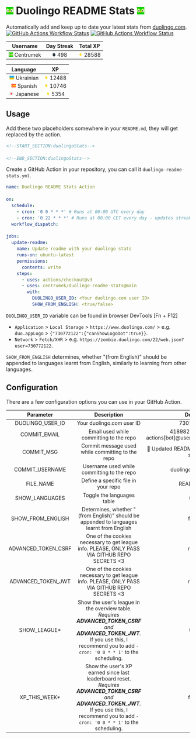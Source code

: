 # <img src="./assets/duolingo.png" alt="lplp" width="20" height="20"> Duolingo README Stats <img src="./assets/duolingo.png" alt="lplp" width="20" height="20">

Automatically add and keep up to date your latest stats from [duolingo.com](https://www.duolingo.com/).
[![GitHub Actions Workflow Status](https://img.shields.io/github/actions/workflow/status/RichardKanshen/duolingo-readme-stats/duolingo-test-noauth.yml?style=flat-square&label=Duolingo%20Stats%20-%20Unauthenticated)](https://github.com/RichardKanshen/duolingo-readme-stats/blob/main/README-DEMO-NOAUTH.md) [![GitHub Actions Workflow Status](https://img.shields.io/github/actions/workflow/status/RichardKanshen/duolingo-readme-stats/duolingo-test-auth.yml?style=flat-square&label=Duolingo%20Stats%20-%20Authenticated)](https://github.com/RichardKanshen/duolingo-readme-stats/blob/main/README-DEMO-AUTH.md)

| Username | Day Streak | Total XP |
|:---:|:---:|:---:|
| <img src="https://raw.githubusercontent.com/RichardKanshen/duolingo-readme-stats/main/assets/duolingo.png" height="12"> Centrumek | <img src="https://raw.githubusercontent.com/RichardKanshen/duolingo-readme-stats/main/assets/streakinactive.svg" height="12"> 498 | <img src="https://raw.githubusercontent.com/RichardKanshen/duolingo-readme-stats/main/assets/xp.svg" height="12"> 28588 |

| Language | XP |
|:---:|:---:|
| <img src="https://raw.githubusercontent.com/RichardKanshen/duolingo-readme-stats/main/assets/langs/ukrainian.svg" height="12"> Ukrainian | <img src="https://raw.githubusercontent.com/RichardKanshen/duolingo-readme-stats/main/assets/xp.svg" height="12"> 12488 |
| <img src="https://raw.githubusercontent.com/RichardKanshen/duolingo-readme-stats/main/assets/langs/spanish.svg" height="12"> Spanish | <img src="https://raw.githubusercontent.com/RichardKanshen/duolingo-readme-stats/main/assets/xp.svg" height="12"> 10746 |
| <img src="https://raw.githubusercontent.com/RichardKanshen/duolingo-readme-stats/main/assets/langs/japanese.svg" height="12"> Japanese | <img src="https://raw.githubusercontent.com/RichardKanshen/duolingo-readme-stats/main/assets/xp.svg" height="12"> 5354 |

## Usage

Add these two placeholders somewhere in your `README.md`, they will get replaced by the action.

```html
<!--START_SECTION:duolingoStats-->

<!--END_SECTION:duolingoStats-->
```

Create a GitHub Action in your repository, you can call it `duolingo-readme-stats.yml`.

```yaml
name: Duolingo README Stats Action

on:
  schedule:
    - cron: '0 0 * * *' # Runs at 00:00 UTC every day
    - cron: '0 22 * * *' # Runs at 00:00 CET every day - updates streak, change 22 to your timezone's midnight in UTC
  workflow_dispatch:

jobs:
  update-readme:
    name: Update readme with your duolingo stats
    runs-on: ubuntu-latest
    permissions:
      contents: write
    steps:
      - uses: actions/checkout@v3
      - uses: centrumek/duolingo-readme-stats@main
        with:
          DUOLINGO_USER_ID: <Your duolingo.com user ID>
          SHOW_FROM_ENGLISH: <true/false>
```

`DUOLINGO_USER_ID` variable can be found in browser DevTools [Fn + F12]

- `Application` > `Local Storage` > `https://www.duolingo.com/` >
  e.g. `duo.appLogo` > `{"730772122":{"canShowLogoDot":true}}`.
- `Network` > `Fetch/XHR` > e.g. `https://zombie.duolingo.com/22/web.json?user=730772122`.

`SHOW_FROM_ENGLISH` determines, whether "(from English)" should be appended to languages learnt from English, similarly to learning from other languages.

## Configuration

There are a few configuration options you can use in your GitHub Action.

|    Parameter     |                   Description                    |                        Default                        | Required |
|:----------------:|:------------------------------------------------:|:-----------------------------------------------------:|:--------:|
| DUOLINGO_USER_ID |            Your duolingo.com user ID             |                       730772122                       | **Yes**  |
|   COMMIT_EMAIL   |     Email used while committing to the repo      | 41898282+github-actions[bot]@users.noreply.github.com |    No    |
|    COMMIT_MSG    | Commit message used while committing to the repo |      💬 Updated README with your duolingo stats       |    No    |
| COMMIT_USERNAME  |    Username used while committing to the repo    |                  duolingo-stats-bot                   |    No    |
|    FILE_NAME     |       Define a specific file in your repo        |                       README.md                       |    No    |
|  SHOW_LANGUAGES  |            Toggle the languages table            |                         true                          |    No    |
| SHOW_FROM_ENGLISH| Determines, whether "(from English)" should be appended to languages learnt from English | false | No |
| ADVANCED_TOKEN_CSRF | One of the cookies necessary to get league info. PLEASE, ONLY PASS VIA GITHUB REPO SECRETS <3 | none | *For certain functions* |
| ADVANCED_TOKEN_JWT | One of the cookies necessary to get league info. PLEASE, ONLY PASS VIA GITHUB REPO SECRETS <3 | none | *For certain functions* |
| SHOW_LEAGUE* | Show the user's league in the overview table. *Requires **ADVANCED_TOKEN_CSRF** and **ADVANCED_TOKEN_JWT**.* If you use this, I recommend you to add `- cron: '0 0 * * 1'` to the scheduling. | true | No |
| XP_THIS_WEEK* | Show the user's XP earned since last leaderboard reset. *Requires **ADVANCED_TOKEN_CSRF** and **ADVANCED_TOKEN_JWT**.* If you use this, I recommend you to add `- cron: '0 0 * * 1'` to the scheduling. | false | No
